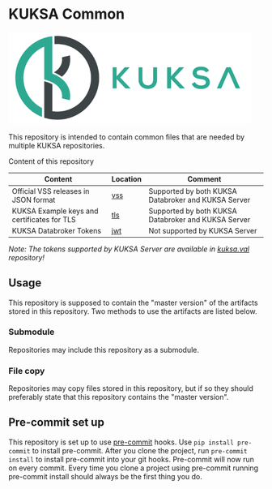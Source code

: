 # KUKSA Common
![KUKSA Logo](./assets/logo.png)

This repository is intended to contain common files that are needed by multiple KUKSA repositories.

Content of this repository

| Content      | Location    |  Comment |
| ------------ | ----------- | ------------ |
| Official VSS releases in JSON format | [vss](./vss) | Supported by both KUKSA Databroker and KUKSA Server
| KUKSA Example keys and certificates for TLS | [tls](./tls) | Supported by both KUKSA Databroker and KUKSA Server
| KUKSA Databroker Tokens | [jwt](./jwt/) | Not supported by KUKSA Server 

*Note: The tokens supported by KUKSA Server are available in [kuksa.val](https://github.com/eclipse/kuksa.val/tree/master/kuksa_certificates/jwt) repository!*

## Usage

This repository is supposed to contain the "master version" of the artifacts stored in this repository.
Two methods to use the artifacts are listed below.

### Submodule

Repositories may include this repository as a submodule.

### File copy

Repositories may copy files stored in this repository, but if so they should preferably state
that this repository contains the "master version".

## Pre-commit set up
This repository is set up to use [pre-commit](https://pre-commit.com/) hooks.
Use `pip install pre-commit` to install pre-commit.
After you clone the project, run `pre-commit install` to install pre-commit into your git hooks.
Pre-commit will now run on every commit.
Every time you clone a project using pre-commit running pre-commit install should always be the first thing you do.
